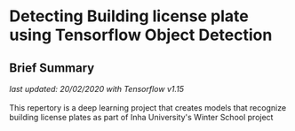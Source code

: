 # Detecting Building license plate using Tensorflow Object Detection
## Brief Summary
<i>last updated: 20/02/2020 with Tensorflow v1.15</i><br>
<br>
This repertory is a deep learning project that creates models that recognize building license plates as part of
Inha University's Winter School project
